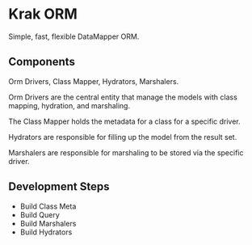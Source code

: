 Krak ORM
========

Simple, fast, flexible DataMapper ORM.

## Components

Orm Drivers, Class Mapper, Hydrators, Marshalers.

Orm Drivers are the central entity that manage the models with class mapping, hydration, and marshaling.

The Class Mapper holds the metadata for a class for a specific driver.

Hydrators are responsible for filling up the model from the result set.

Marshalers are responsible for marshaling to be stored via the specific driver.

## Development Steps

- Build Class Meta
- Build Query
- Build Marshalers
- Build Hydrators
